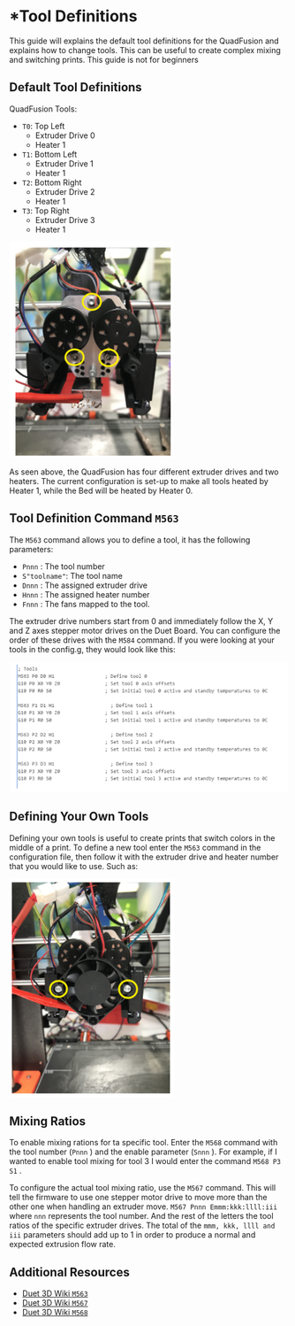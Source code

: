 # \*Tool Definitions

This guide will explains the default tool definitions for the QuadFusion and explains how to change tools. This can be useful to create complex mixing and switching prints. This guide is not for beginners

## Default Tool Definitions

QuadFusion Tools:

* `T0`: Top Left
  * Extruder Drive 0 
  * Heater 1
* `T1`: Bottom Left
  * Extruder Drive 1
  * Heater 1
* `T2`: Bottom Right
  * Extruder Drive 2
  * Heater 1
* `T3`: Top Right 
  * Extruder Drive 3
  * Heater 1

![](../.gitbook/assets/image%20%2843%29.png)

As seen above, the QuadFusion has four different extruder drives and two heaters. The current configuration is set-up to make all tools heated by Heater 1, while the Bed will be heated by Heater 0.

## Tool Definition Command `M563`

The `M563` command allows you to define a tool, it has the following parameters:

* `Pnnn` : The tool number
* `S"toolname"`: The tool name
* `Dnnn` : The assigned extruder drive
* `Hnnn` : The assigned heater number
* `Fnnn` : The fans mapped to the tool.

The extruder drive numbers start from 0 and immediately follow the X, Y and Z axes stepper motor drives on the Duet Board. You can configure the order of these drives with the `M584` command. If you were looking at your tools in the config.g, they would look like this:

![](../.gitbook/assets/image%20%2835%29.png)

## Defining Your Own Tools

Defining your own tools is useful to create prints that switch colors in the middle of a print. To define a new tool enter the `M563` command in the configuration file, then follow it with the extruder drive and heater number that you would like to use. Such as:

![](../.gitbook/assets/image%20%2813%29.png)

## Mixing Ratios

To enable mixing rations for ta specific tool. Enter the `M568` command with the tool number \(`Pnnn` \) and the enable parameter \(`Snnn` \). For example, if I wanted to enable tool mixing for tool 3 I would enter the command `M568 P3 S1` .

To configure the actual tool mixing ratio, use the `M567` command. This will tell the firmware to use one stepper motor drive to move more than the other one when handling an extruder move. `M567 Pnnn Emmm:kkk:llll:iii` where `nnn` represents the tool number. And the rest of the letters the tool ratios of the specific extruder drives. The total of the `mmm, kkk, llll and iii` parameters should add up to 1 in order to produce a normal and expected extrusion flow rate.

## Additional Resources

* [Duet 3D Wiki `M563` ](https://duet3d.dozuki.com/Wiki/Gcode#Section_M563_Define_or_remove_a_tool)
* [Duet 3D Wiki `M567`](https://duet3d.dozuki.com/Wiki/Gcode#Section_M567_Set_tool_mix_ratios) 
* [Duet 3D Wiki `M568`](https://duet3d.dozuki.com/Wiki/Gcode#Section_M568_Turn_off_on_tool_mix_ratios) 

